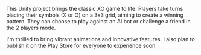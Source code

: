 This Unity project brings the classic XO game to life. Players take turns placing their symbols (X or O) on a 3x3 grid, aiming to create a winning pattern. They can choose to play against an AI bot or challenge a friend in the 2 players mode.

I'm thrilled to bring vibrant animations and innovative features.
I also plan to publish it on the Play Store for everyone to experience soon.



